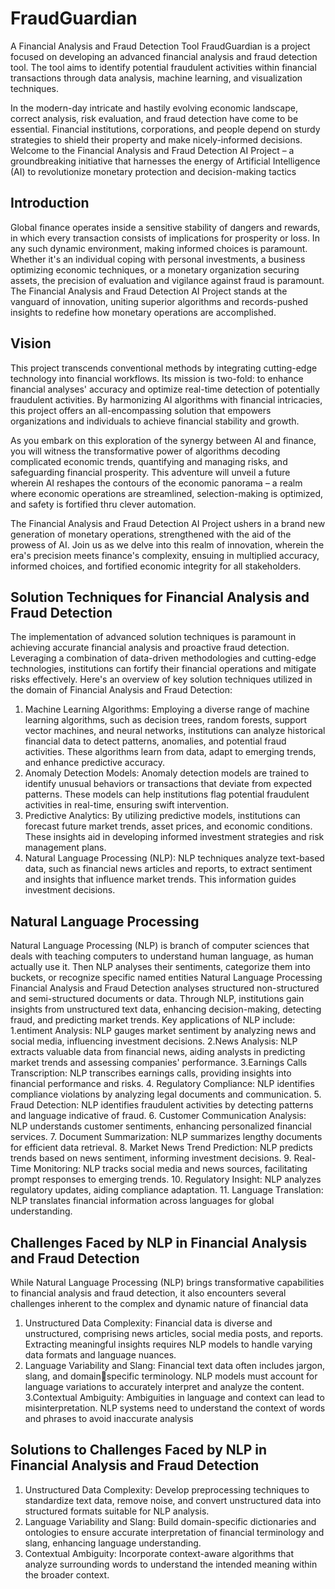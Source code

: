 # FraudGuardian
A Financial Analysis and Fraud Detection Tool
FraudGuardian is a project focused on developing an advanced financial analysis and fraud detection tool. The tool aims to identify potential fraudulent activities within financial transactions through data analysis, machine learning, and visualization techniques.

In the modern-day intricate and hastily evolving economic landscape, correct analysis, risk evaluation, and fraud detection have come to be essential. Financial institutions, corporations, and people depend on sturdy strategies to shield their property and make nicely-informed decisions. Welcome to the Financial Analysis and Fraud Detection AI Project – a groundbreaking initiative that harnesses the energy of Artificial Intelligence (AI) to revolutionize monetary protection and decision-making tactics

## Introduction

Global finance operates inside a sensitive stability of dangers and rewards, in which every transaction consists of implications for prosperity or loss. In any such dynamic environment, making informed choices is paramount. Whether it's an individual coping with personal investments, a business optimizing economic techniques, or a monetary organization securing assets, the precision of evaluation and vigilance against fraud is paramount. The Financial Analysis and Fraud Detection AI Project stands at the vanguard of innovation, uniting superior algorithms and records-pushed insights to redefine how monetary operations are accomplished.

## Vision

This project transcends conventional methods by integrating cutting-edge technology into financial workflows. Its mission is two-fold: to enhance financial analyses' accuracy and optimize real-time detection of potentially fraudulent activities. By harmonizing AI algorithms with financial intricacies, this project offers an all-encompassing solution that empowers organizations and individuals to achieve financial stability and growth.

As you embark on this exploration of the synergy between AI and finance, you will witness the transformative power of algorithms decoding complicated economic trends, quantifying and managing risks, and safeguarding financial prosperity. This adventure will unveil a future wherein AI reshapes the contours of the economic panorama – a realm where economic operations are streamlined, selection-making is optimized, and safety is fortified thru clever automation.

The Financial Analysis and Fraud Detection AI Project ushers in a brand new generation of monetary operations, strengthened with the aid of the prowess of AI. Join us as we delve into this realm of innovation, wherein the era's precision meets finance's complexity, ensuing in multiplied accuracy, informed choices, and fortified economic integrity for all stakeholders.


## Solution Techniques for Financial Analysis and Fraud Detection

The implementation of advanced solution techniques is paramount in achieving accurate 
financial analysis and proactive fraud detection. Leveraging a combination of data-driven 
methodologies and cutting-edge technologies, institutions can fortify their financial operations 
and mitigate risks effectively. Here's an overview of key solution techniques utilized in the 
domain of Financial Analysis and Fraud Detection:
1. Machine Learning Algorithms: Employing a diverse range of machine learning algorithms, 
such as decision trees, random forests, support vector machines, and neural networks, 
institutions can analyze historical financial data to detect patterns, anomalies, and potential 
fraud activities. These algorithms learn from data, adapt to emerging trends, and enhance 
predictive accuracy.
2. Anomaly Detection Models: Anomaly detection models are trained to identify unusual 
behaviors or transactions that deviate from expected patterns. These models can help 
institutions flag potential fraudulent activities in real-time, ensuring swift intervention.
3. Predictive Analytics: By utilizing predictive models, institutions can forecast future market 
trends, asset prices, and economic conditions. These insights aid in developing informed 
investment strategies and risk management plans.
4. Natural Language Processing (NLP): NLP techniques analyze text-based data, such as financial 
news articles and reports, to extract sentiment and insights that influence market trends. This 
information guides investment decisions.

## Natural Language Processing

Natural Language Processing (NLP) is branch of computer sciences that deals with teaching 
computers to understand human language, as human actually use it. Then NLP analyses their 
sentiments, categorize them into buckets, or recognize specific named entities
Natural Language Processing Financial Analysis and Fraud Detection analyses structured non-structured 
and semi-structured documents or data.
Through NLP, institutions gain insights from unstructured text data, enhancing decision-making, 
detecting fraud, and predicting market trends. Key applications of NLP include:
1.entiment Analysis: NLP gauges market sentiment by analyzing news and social media, 
influencing investment decisions.
2.News Analysis: NLP extracts valuable data from financial news, aiding analysts in predicting 
market trends and assessing companies' performance.
3.Earnings Calls Transcription: NLP transcribes earnings calls, providing insights into financial 
performance and risks.
4. Regulatory Compliance: NLP identifies compliance violations by analyzing legal documents and 
communication.
5. Fraud Detection: NLP identifies fraudulent activities by detecting patterns and language 
indicative of fraud.
6. Customer Communication Analysis: NLP understands customer sentiments, enhancing 
personalized financial services.
7. Document Summarization: NLP summarizes lengthy documents for efficient data retrieval.
8. Market News Trend Prediction: NLP predicts trends based on news sentiment, informing 
investment decisions.
9. Real-Time Monitoring: NLP tracks social media and news sources, facilitating prompt responses 
to emerging trends.
10. Regulatory Insight: NLP analyzes regulatory updates, aiding compliance adaptation.
11. Language Translation: NLP translates financial information across languages for global 
understanding.

## Challenges Faced by NLP in Financial Analysis and Fraud Detection

While Natural Language Processing (NLP) brings transformative capabilities to financial analysis and 
fraud detection, it also encounters several challenges inherent to the complex and dynamic nature of 
financial data
1. Unstructured Data Complexity: Financial data is diverse and unstructured, comprising news 
articles, social media posts, and reports. Extracting meaningful insights requires NLP models to 
handle varying data formats and language nuances.
2. Language Variability and Slang: Financial text data often includes jargon, slang, and domainspecific terminology. NLP models must account for language variations to accurately interpret 
and analyze the content.
3.Contextual Ambiguity: Ambiguities in language and context can lead to misinterpretation. NLP 
systems need to understand the context of words and phrases to avoid inaccurate analysis

## Solutions to Challenges Faced by NLP in Financial Analysis and Fraud Detection

1. Unstructured Data Complexity: Develop preprocessing techniques to standardize text data, 
remove noise, and convert unstructured data into structured formats suitable for NLP analysis.
2. Language Variability and Slang: Build domain-specific dictionaries and ontologies to ensure 
accurate interpretation of financial terminology and slang, enhancing language understanding.
3. Contextual Ambiguity: Incorporate context-aware algorithms that analyze surrounding words to 
understand the intended meaning within the broader context.
